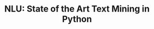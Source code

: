 ---
layout: landing
title: 'NLU: <span>State of the Art Text Mining in Python</span>'
excerpt:  <br> The Simplicity of Python, the Power of Spark NLP
permalink: /
header: true
article_header:
 actions:
   - text: Getting Started
     type: active
     url: /docs/en/install   
   - text: '<i class="fab fa-github"></i> GitHub'
     type: trans
     url: https://github.com/JohnSnowLabs/nlu 
   - text: '<i class="fab fa-slack-hash"></i> Slack'
     type: trans
     url: https://app.slack.com/client/T9BRVC9AT/C0196BQCDPY   

 height: 50vh
 theme: dark

data:
 sections:
   - title:
     children:
       - title: Powerful One-Liners
         image: 
            src: /assets/images/powerfull_one.svg
         excerpt: Over a thousand NLP models in hundreds of languages are at your fingertips with just one line of code
       - title: Elegant Python
         image: 
            src: /assets/images/elegant_python.svg
         excerpt: Directly read and write pandas dataframes for frictionless integration with other libraries and existing ML pipelines  
       - title: 100% Open Source
         image: 
            src: /assets/images/open_source.svg
         excerpt: Including pre-trained models & pipelines

   - title: 'Quick and Easy'
     install: yes
     excerpt: NLU is available on <a href="https://pypi.org/project/nlu" target="_blank">PyPI</a>, <a href="https://anaconda.org/JohnSnowLabs/nlu" target="_blank">Conda</a>
     actions:
       - text: Install NLU
         type: big_btn
         url: /docs/en/install
  
  
   - title: Benchmark
     excerpt: NLU is based on the award winning Spark NLP which best performing in peer-reviewed results
     benchmark: yes
     features: false
     theme: dark

   - title: Pandas
     excerpt: NLU ships with many <b>NLP features</b>, pre-trained <b>models</b> and <b>pipelines</b> <div>It takes in Pandas and outputs <b>Pandas Dataframes</b></div><div>All in <b>one line</b></div>
     pandas: yes
     theme: dark

    
---